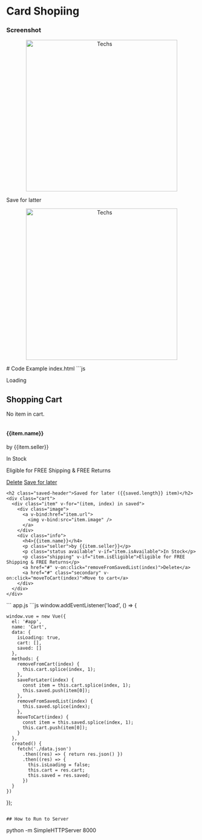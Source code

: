 <h1>Card Shopiing </h1>

### Screenshot

<p align="center">
  <a href="https://user-images.githubusercontent.com/34090058/74091381-e8a07a80-4ac7-11ea-9830-ba5c8098ef7a.png">
    <img alt="Techs" title="Techs" src="https://user-images.githubusercontent.com/34090058/74091381-e8a07a80-4ac7-11ea-9830-ba5c8098ef7a.png"width="400">
  </a>
</p>
Save for latter
<p align="center">
  <a href="https://user-images.githubusercontent.com/34090058/74091393-fc4be100-4ac7-11ea-83cb-01e90a293323.png">
    <img alt="Techs" title="Techs" src="https://user-images.githubusercontent.com/34090058/74091393-fc4be100-4ac7-11ea-83cb-01e90a293323.png"width="400">
  </a>
</p>
# Code Example
index.html
 ```js
<!DOCTYPE html>
<html>
<head>
  <meta charset="utf-8">
  <meta name="viewport" content="width=device-width">
  <title>VueJS Demo</title>
  <link rel="stylesheet" type="text/css" href="app.css" />
  <script src="https://cdnjs.cloudflare.com/ajax/libs/vue/2.0.3/vue.js"></script>
  <script type="text/javascript" src="app.js"></script>
</head>
<body>
  <div id="app">
    <p v-if="isLoading">Loading</p>
    <h2>Shopping Cart</h2>
    <p v-if="!cart.length">No item in cart.</p>
    <div class="cart">
      <div class="item" v-for="(item, index) in cart">
        <div class="image">
          <a v-bind:href="item.url">
            <img v-bind:src="item.image" />
          </a>
        </div>
        <div class="info">
          <h4>{{item.name}}</h4>
          <p class="seller">by {{item.seller}}</p>
          <p class="status available" v-if="item.isAvailable">In Stock</p>
          <p class="shipping" v-if="item.isEligible">Eligible for FREE Shipping & FREE Returns</p>
          <a href="#" v-on:click="removeFromCart(index)">Delete</a>
          <a href="#" class="secondary" v-on:click="saveForLater(index)">Save for later</a>
        </div>
      </div>
    </div>

    <h2 class="saved-header">Saved for later ({{saved.length}} item)</h2>
    <div class="cart">
      <div class="item" v-for="(item, index) in saved">
        <div class="image">
          <a v-bind:href="item.url">
            <img v-bind:src="item.image" />
          </a>
        </div>
        <div class="info">
          <h4>{{item.name}}</h4>
          <p class="seller">by {{item.seller}}</p>
          <p class="status available" v-if="item.isAvailable">In Stock</p>
          <p class="shipping" v-if="item.isEligible">Eligible for FREE Shipping & FREE Returns</p>
          <a href="#" v-on:click="removeFromSavedList(index)">Delete</a>
          <a href="#" class="secondary" v-on:click="moveToCart(index)">Move to cart</a>
        </div>
      </div>
    </div>
  </div>
</body>
</html>
 ```
 app.js
  ```js
window.addEventListener('load', () => {

    window.vue = new Vue({
      el: '#app',
      name: 'Cart',
      data: {
        isLoading: true,
        cart: [],
        saved: []
      },
      methods: {
        removeFromCart(index) {
          this.cart.splice(index, 1);
        },
        saveForLater(index) {
          const item = this.cart.splice(index, 1);
          this.saved.push(item[0]);
        },
        removeFromSavedList(index) {
          this.saved.splice(index);
        },
        moveToCart(index) {
          const item = this.saved.splice(index, 1);
          this.cart.push(item[0]);
        }
      },
      created() {
        fetch('./data.json')
          .then((res) => { return res.json() })
          .then((res) => {
            this.isLoading = false;
            this.cart = res.cart;
            this.saved = res.saved;
          })
      }
    })
  
  });
   ```
   
   ## How to Run to Server
 ```
 python -m SimpleHTTPServer 8000
 ```